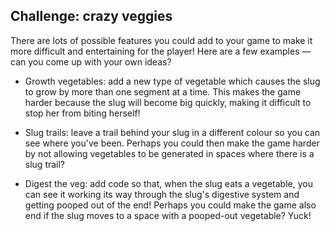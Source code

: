 ## Challenge: crazy veggies

There are lots of possible features you could add to your game to make it more difficult and entertaining for the player! Here are a few examples — can you come up with your own ideas?

+ Growth vegetables: add a new type of vegetable which causes the slug to grow by more than one segment at a time. This makes the game harder because the slug will become big quickly, making it difficult to stop her from biting herself!

+ Slug trails: leave a trail behind your slug in a different colour so you can see where you've been. Perhaps you could then make the game harder by not allowing vegetables to be generated in spaces where there is a slug trail?

+ Digest the veg: add code so that, when the slug eats a vegetable, you can see it working its way through the slug's digestive system and getting pooped out of the end! Perhaps you could make the game also end if the slug moves to a space with a pooped-out vegetable? Yuck!
